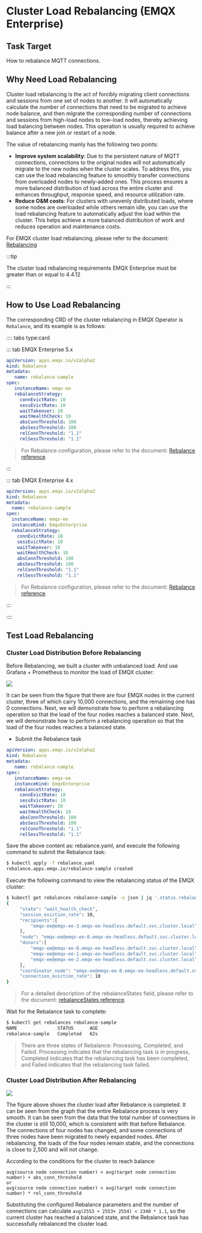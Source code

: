 # Cluster Load Rebalancing (EMQX Enterprise)

## Task Target

How to rebalance MQTT connections.

## Why Need Load Rebalancing

Cluster load rebalancing is the act of forcibly migrating client connections and sessions from one set of nodes to another. It will automatically calculate the number of connections that need to be migrated to achieve node balance, and then migrate the corresponding number of connections and sessions from high-load nodes to low-load nodes, thereby achieving load balancing between nodes. This operation is usually required to achieve balance after a new join or restart of a node.

The value of rebalancing mainly has the following two points:

- **Improve system scalability**: Due to the persistent nature of MQTT connections, connections to the original nodes will not automatically migrate to the new nodes when the cluster scales. To address this, you can use the load rebalancing feature to smoothly transfer connections from overloaded nodes to newly-added ones. This process ensures a more balanced distribution of load across the entire cluster and enhances throughput, response speed, and resource utilization rate.
- **Reduce O&M costs**: For clusters with unevenly distributed loads, where some nodes are overloaded while others remain idle, you can use the load rebalancing feature to automatically adjust the load within the cluster. This helps achieve a more balanced distribution of work and reduces operation and maintenance costs.

For EMQX cluster load rebalancing, please refer to the document: [Rebalancing](https://docs.emqx.com/en/enterprise/v5.1/deploy/cluster/rebalancing.html#%E9%9B%86%E7%BE%A4%E8%B4%9F%E8%BD%BD%E9%87%8D%E5%B9%B3%E8%A1%A1)

:::tip

The cluster load rebalancing requirements EMQX Enterprise must be greater than or equal to 4.4.12

:::

## How to Use Load Rebalancing

The corresponding CRD of the cluster rebalancing in EMQX Operator is `Rebalance`, and its example is as follows:

:::: tabs type:card

::: tab EMQX Enterprise 5.x

```yaml
apiVersion: apps.emqx.io/v2alpha2
kind: Rebalance
metadata:
   name: rebalance-sample
spec:
   instanceName: emqx-ee
   rebalanceStrategy:
     connEvictRate: 10
     sessEvictRate: 10
     waitTakeover: 10
     waitHealthCheck: 10
     absConnThreshold: 100
     absSessThreshold: 100
     relConnThreshold: "1.1"
     relSessThreshold: "1.1"
```

> For Rebalance configuration, please refer to the document: [Rebalance reference](../reference/v2alpha2-reference.md#rebalancestrategy).

:::

::: tab EMQX Enterprise 4.x

```yaml
apiVersion: apps.emqx.io/v2alpha2
kind: Rebalance
metadata:
  name: rebalance-sample
spec:
  instanceName: emqx-ee
  instanceKind: EmqxEnterprise
  rebalanceStrategy:
    connEvictRate: 10
    sessEvictRate: 10
    waitTakeover: 10
    waitHealthCheck: 10
    absConnThreshold: 100
    absSessThreshold: 100
    relConnThreshold: "1.1"
    relSessThreshold: "1.1"
```

> For Rebalance configuration, please refer to the document: [Rebalance reference](../reference/v2alpha2-reference.md#rebalancestrategy).


:::

::::

## Test Load Rebalancing

### Cluster Load Distribution Before Rebalancing

Before Rebalancing, we built a cluster with unbalanced load. And use Grafana + Prometheus to monitor the load of EMQX cluster:

![](./assets/configure-emqx-rebalance/before-rebalance.png)

It can be seen from the figure that there are four EMQX nodes in the current cluster, three of which carry 10,000 connections, and the remaining one has 0 connections. Next, we will demonstrate how to perform a rebalancing operation so that the load of the four nodes reaches a balanced state. Next, we will demonstrate how to perform a rebalancing operation so that the load of the four nodes reaches a balanced state.

- Submit the Rebalance task

```yaml
apiVersion: apps.emqx.io/v2alpha2
kind: Rebalance
metadata:
   name: rebalance-sample
spec:
   instanceName: emqx-ee
   instanceKind: EmqxEnterprise
   rebalanceStrategy:
     connEvictRate: 10
     sessEvictRate: 10
     waitTakeover: 10
     waitHealthCheck: 10
     absConnThreshold: 100
     absSessThreshold: 100
     relConnThreshold: "1.1"
     relSessThreshold: "1.1"
```

Save the above content as: rebalance.yaml, and execute the following command to submit the Rebalance task:

```bash
$ kubectl apply -f rebalance.yaml
rebalance.apps.emqx.io/rebalance-sample created
```

Execute the following command to view the rebalancing status of the EMQX cluster:

```bash
$ kubectl get rebalances rebalance-sample -o json | jq '.status.rebalanceStates'
{
     "state": "wait_health_check",
     "session_eviction_rate": 10,
     "recipients":[
         "emqx-ee@emqx-ee-3.emqx-ee-headless.default.svc.cluster.local",
     ],
     "node": "emqx-ee@emqx-ee-0.emqx-ee-headless.default.svc.cluster.local",
     "donors":[
         "emqx-ee@emqx-ee-0.emqx-ee-headless.default.svc.cluster.local",
         "emqx-ee@emqx-ee-1.emqx-ee-headless.default.svc.cluster.local",
         "emqx-ee@emqx-ee-2.emqx-ee-headless.default.svc.cluster.local"
     ],
     "coordinator_node": "emqx-ee@emqx-ee-0.emqx-ee-headless.default.svc.cluster.local",
     "connection_eviction_rate": 10
}
```
> For a detailed description of the rebalanceStates field, please refer to the document: [rebalanceStates reference](../reference/v2alpha2-reference.md#rebalancestate).

Wait for the Rebalance task to complete:

```bash
$ kubectl get rebalances rebalance-sample
NAME               STATUS      AGE
rebalance-sample   Completed   62s
```

> There are three states of Rebalance: Processing, Completed, and Failed. Processing indicates that the rebalancing task is in progress, Completed indicates that the rebalancing task has been completed, and Failed indicates that the rebalancing task failed.

### Cluster Load Distribution After Rebalancing

![](./assets/configure-emqx-rebalance/after-rebalance.png)

The figure above shows the cluster load after Rebalance is completed. It can be seen from the graph that the entire Rebalance process is very smooth. It can be seen from the data that the total number of connections in the cluster is still 10,000, which is consistent with that before Rebalance. The connections of four nodes has changed, and some connections of three nodes have been migrated to newly expanded nodes. After rebalancing, the loads of the four nodes remain stable, and the connections is close to 2,500 and will not change.

According to the conditions for the cluster to reach balance:

```
avg(source node connection number) < avg(target node connection number) + abs_conn_threshold
or
avg(source node connection number) < avg(target node connection number) * rel_conn_threshold
```

Substituting the configured Rebalance parameters and the number of connections can calculate `avg(2553 + 2553+ 2554) < 2340 * 1.1`, so the current cluster has reached a balanced state, and the Rebalance task has successfully rebalanced the cluster load.
